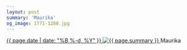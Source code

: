 ```yaml
---
layout: post
summary: 'Maurika'
og_image: 1771-1280.jpg
---
```


<p>
 <time>
  <a href="/1771">
   {{ page.date | date: "%B %-d, %Y" }}
  </a>
 </time>
 <a href="/1771">
  <img alt="{{ page.summary }}" data-taken="5/9/2023" sizes="(min-width: 700px) 50vw, calc(100vw - 2rem)" src="{{ site.assets_url }}/1771-640.jpg" srcset="{{ site.assets_url }}/1771-320.jpg 320w, {{ site.assets_url }}/1771-640.jpg 640w, {{ site.assets_url }}/1771-960.jpg 960w, {{ site.assets_url }}/1771-1280.jpg 1280w"/>
 </a>
 <span>
  Maurika
 </span>
</p>
